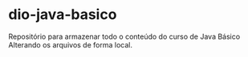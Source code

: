 # dio-java-basico
Repositório para armazenar todo o conteúdo do curso de Java Básico 
Alterando os arquivos de forma local.
